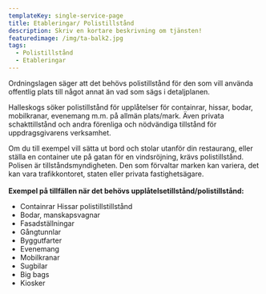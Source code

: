 ```yaml
---
templateKey: single-service-page
title: Etableringar/ Polistillstånd
description: Skriv en kortare beskrivning om tjänsten!
featuredimage: /img/ta-balk2.jpg
tags:
  - Polistillstånd
  - Etableringar
---
```

Ordningslagen säger att det behövs polistillstånd för den som vill använda offentlig plats till något annat än vad som sägs i detaljplanen.

Halleskogs söker polistillstånd för upplåtelser för containrar, hissar, bodar, mobilkranar, evenemang m.m. på allmän plats/mark. Även privata schakttillstånd och andra förenliga och nödvändiga tillstånd för uppdragsgivarens verksamhet.

Om du till exempel vill sätta ut bord och stolar utanför din restaurang, eller ställa en container ute på gatan för en vindsröjning, krävs polistillstånd. Polisen är tillståndsmyndigheten. Den som förvaltar marken kan variera, det kan vara trafikkontoret, staten eller privata fastighetsägare.\
\
**Exempel på tillfällen när det behövs upplåtelsetillstånd/polistillstånd:**

* Containrar Hissar polistillstillstånd
* Bodar, manskapsvagnar
* Fasadställningar
* Gångtunnlar
* Byggutfarter
* Evenemang
* Mobilkranar
* Sugbilar
* Big bags
* Kiosker
